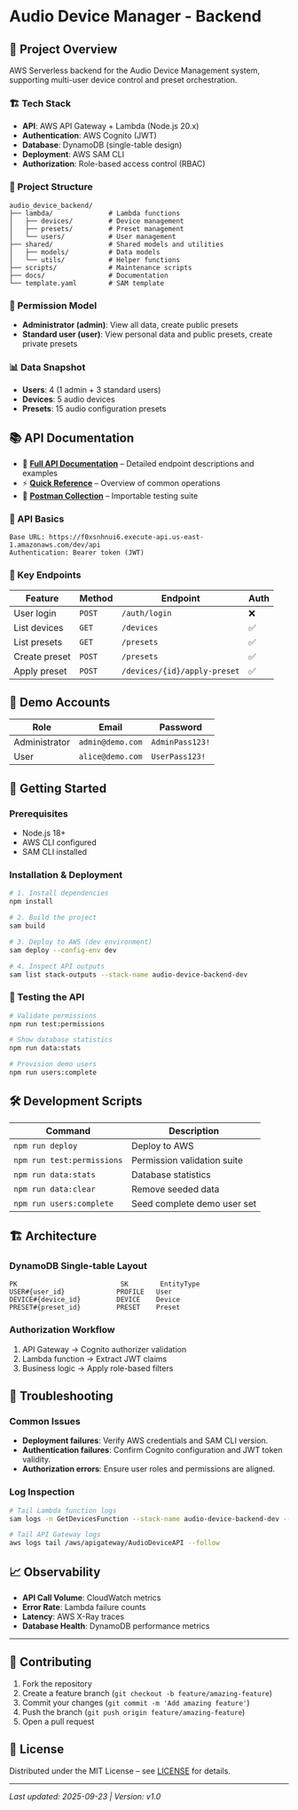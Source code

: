 # Audio Device Manager - Backend

## 🎵 Project Overview

AWS Serverless backend for the Audio Device Management system, supporting multi-user device control and preset orchestration.

### 🏗️ Tech Stack
- **API**: AWS API Gateway + Lambda (Node.js 20.x)
- **Authentication**: AWS Cognito (JWT)
- **Database**: DynamoDB (single-table design)
- **Deployment**: AWS SAM CLI
- **Authorization**: Role-based access control (RBAC)

### 📁 Project Structure
```
audio_device_backend/
├── lambda/              # Lambda functions
│   ├── devices/         # Device management
│   ├── presets/         # Preset management  
│   └── users/           # User management
├── shared/              # Shared models and utilities
│   ├── models/          # Data models
│   └── utils/           # Helper functions
├── scripts/             # Maintenance scripts
├── docs/                # Documentation
└── template.yaml        # SAM template
```

### 🔐 Permission Model
- **Administrator (admin)**: View all data, create public presets
- **Standard user (user)**: View personal data and public presets, create private presets

### 📊 Data Snapshot
- **Users**: 4 (1 admin + 3 standard users)
- **Devices**: 5 audio devices
- **Presets**: 15 audio configuration presets

## 📚 API Documentation

- 📖 **[Full API Documentation](./API_DOCUMENTATION.md)** – Detailed endpoint descriptions and examples
- ⚡ **[Quick Reference](./API_QUICK_REFERENCE.md)** – Overview of common operations
- 🔬 **[Postman Collection](./AudioDeviceAPI.postman_collection.json)** – Importable testing suite

### 🚀 API Basics
```
Base URL: https://f0xsnhnui6.execute-api.us-east-1.amazonaws.com/dev/api
Authentication: Bearer token (JWT)
```
### 🎯 Key Endpoints
| Feature | Method | Endpoint | Auth |
|------|------|------|------|
| User login | `POST` | `/auth/login` | ❌ |
| List devices | `GET` | `/devices` | ✅ |
| List presets | `GET` | `/presets` | ✅ |
| Create preset | `POST` | `/presets` | ✅ |
| Apply preset | `POST` | `/devices/{id}/apply-preset` | ✅ |

## 👤 Demo Accounts
| Role | Email | Password |
|------|------|------|
| Administrator | `admin@demo.com` | `AdminPass123!` |
| User | `alice@demo.com` | `UserPass123!` |

## 🚀 Getting Started

### Prerequisites
- Node.js 18+
- AWS CLI configured
- SAM CLI installed

### Installation & Deployment
```bash
# 1. Install dependencies
npm install

# 2. Build the project
sam build

# 3. Deploy to AWS (dev environment)
sam deploy --config-env dev

# 4. Inspect API outputs
sam list stack-outputs --stack-name audio-device-backend-dev
```

### 🧪 Testing the API
```bash
# Validate permissions
npm run test:permissions

# Show database statistics
npm run data:stats

# Provision demo users
npm run users:complete
```

## 🛠️ Development Scripts

| Command | Description |
|------|------|
| `npm run deploy` | Deploy to AWS |
| `npm run test:permissions` | Permission validation suite |
| `npm run data:stats` | Database statistics |
| `npm run data:clear` | Remove seeded data |
| `npm run users:complete` | Seed complete demo user set |

## 🏗️ Architecture

### DynamoDB Single-table Layout
```
PK                          SK        EntityType
USER#{user_id}             PROFILE   User
DEVICE#{device_id}         DEVICE    Device  
PRESET#{preset_id}         PRESET    Preset
```

### Authorization Workflow
1. API Gateway → Cognito authorizer validation
2. Lambda function → Extract JWT claims
3. Business logic → Apply role-based filters

## 🐛 Troubleshooting

### Common Issues
- **Deployment failures**: Verify AWS credentials and SAM CLI version.
- **Authentication failures**: Confirm Cognito configuration and JWT token validity.
- **Authorization errors**: Ensure user roles and permissions are aligned.

### Log Inspection
```bash
# Tail Lambda function logs
sam logs -n GetDevicesFunction --stack-name audio-device-backend-dev --tail

# Tail API Gateway logs
aws logs tail /aws/apigateway/AudioDeviceAPI --follow
```

## 📈 Observability

- **API Call Volume**: CloudWatch metrics
- **Error Rate**: Lambda failure counts
- **Latency**: AWS X-Ray traces
- **Database Health**: DynamoDB performance metrics

---

## 🤝 Contributing

1. Fork the repository
2. Create a feature branch (`git checkout -b feature/amazing-feature`)
3. Commit your changes (`git commit -m 'Add amazing feature'`)
4. Push the branch (`git push origin feature/amazing-feature`)
5. Open a pull request

## 📄 License

Distributed under the MIT License – see [LICENSE](LICENSE) for details.

---

*Last updated: 2025-09-23 | Version: v1.0*